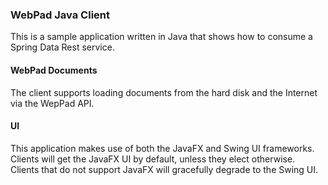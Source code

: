 ### WebPad Java Client
This is a sample application written in Java that shows how to consume a Spring Data Rest service.

#### WebPad Documents
The client supports loading documents from the hard disk and the Internet via the WepPad API.

#### UI
This application makes use of both the JavaFX and Swing UI frameworks.  Clients will get the JavaFX UI by default, unless they elect otherwise. Clients that do not support JavaFX will gracefully degrade to the Swing UI.